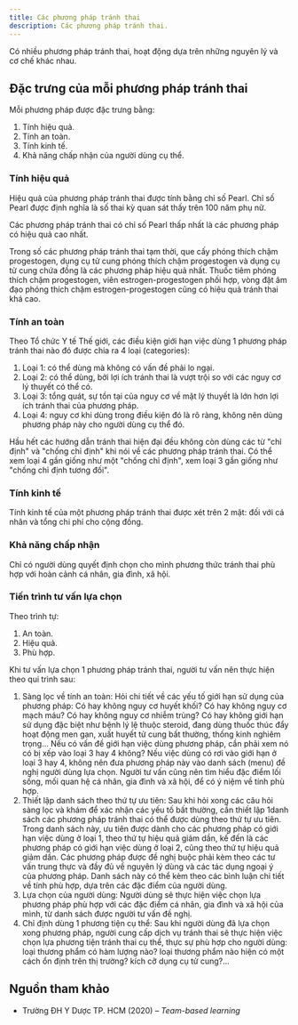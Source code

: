```yaml
---
title: Các phương pháp tránh thai
description: Các phương pháp tránh thai.
---
```


Có nhiều phương pháp tránh thai, hoạt động dựa trên những nguyên lý và cơ chế khác nhau.

## Đặc trưng của mỗi phương pháp tránh thai

Mỗi phương pháp được đặc trưng bằng:

1. Tính hiệu quả.
2. Tính an toàn.
3. Tính kinh tế.
4. Khả năng chấp nhận của người dùng cụ thể.

### Tính hiệu quả

Hiệu quả của phương pháp tránh thai được tính bằng chỉ số Pearl. Chỉ số Pearl được định nghĩa là số thai kỳ quan sát thấy trên 100 năm phụ nữ.

Các phương pháp tránh thai có chỉ số Pearl thấp nhất là các phương pháp có hiệu quả cao nhất.

Trong số các phương pháp tránh thai tạm thời, que cấy phóng thích chậm progestogen, dụng cụ tử cung phóng thích chậm progestogen và dụng cụ tử cung chứa đồng là các phương pháp hiệu quả nhất. Thuốc tiêm phóng thích chậm progestogen, viên estrogen-progestogen phối hợp, vòng đặt âm đạo phóng thích chậm estrogen-progestogen cũng có hiệu quả tránh thai khá cao.

### Tính an toàn

Theo Tổ chức Y tế Thế giới, các điều kiện giới hạn việc dùng 1 phương pháp tránh thai nào đó được chia ra 4
loại (categories):

1. Loại 1: có thể dùng mà không có vấn đề phải lo ngại.
2. Loại 2: có thể dùng, bởi lợi ích tránh thai là vượt trội so với các nguy cơ lý thuyết có thể có.
3. Loại 3: tổng quát, sự tồn tại của nguy cơ về mặt lý thuyết là lớn hơn lợi ích tránh thai của phương pháp.
4. Loại 4: nguy cơ khi dùng trong điều kiện đó là rõ ràng, không nên dùng phương pháp này cho người dùng cụ thể đó.

Hầu hết các hướng dẫn tránh thai hiện đại đều không còn dùng các từ "chỉ định" và "chống chỉ định" khi nói về các phương pháp tránh thai. Có thể xem loại 4 gần giống như một "chống chỉ định", xem loại 3 gần giống như "chống chỉ định tương đối".

### Tính kinh tế

Tính kinh tế của một phương pháp tránh thai được xét trên 2 mặt: đối với cá nhân và tổng chi phí cho cộng đồng.

### Khả năng chấp nhận

Chỉ có người dùng quyết định chọn cho mình phương thức tránh thai phù hợp với hoàn cảnh cá nhân, gia đình, xã hội.

### Tiến trình tư vấn lựa chọn

Theo trình tự:

1. An toàn.
2. Hiệu quả.
3. Phù hợp.

Khi tư vấn lựa chọn 1 phương pháp tránh thai, người tư vấn nên thực hiện theo qui trình sau:

1. Sàng lọc về tính an toàn: Hỏi chi tiết về các yếu tố giới hạn sử dụng của phương pháp: Có hay không nguy cơ huyết khối? Có hay không nguy cơ mạch máu? Có hay không nguy cơ nhiễm trùng? Có hay không giới hạn sử dụng đặc biệt như bệnh lý lệ thuộc steroid, đang dùng thuốc thúc đẩy hoạt động men gan, xuất huyết tử cung bất thường, thống kinh nghiêm trọng… Nếu có vấn đề giới hạn việc dùng phương pháp, cần phải xem nó có bị xếp vào loại 3 hay 4 không? Nếu việc dùng có rơi vào giới hạn ở loại 3 hay 4, không nên đưa phương pháp này vào danh sách (menu) đề nghị người dùng lựa chọn. Người tư vấn cũng nên tìm hiểu đặc điểm lối sống, mối quan hệ cá nhân, gia đình và xã hội, để có ý niệm về tính phù hợp.
2. Thiết lập danh sách theo thứ tự ưu tiên: Sau khi hỏi xong các câu hỏi sàng lọc và khám để xác nhận các yếu tố bất thường, cần thiết lập 1danh sách các phương pháp tránh thai có thể được dùng theo thứ tự ưu tiên. Trong danh sách này, ưu tiên được dành cho các phương pháp có giới hạn việc dùng ở loại 1, theo thứ tự hiệu quả giảm dần, kế đến là các phương pháp có giới hạn việc dùng ở loại 2, cũng theo thứ tự hiệu quả giảm dần. Các phương pháp được đề nghị buộc phải kèm theo các tư vấn trung thực và đầy đủ về nguyên lý dùng và các tác dụng ngoại ý của phương pháp. Danh sách này có thể kèm theo các bình luận chi tiết về tính phù hợp, dựa trên các đặc điểm của người dùng.
3. Lựa chọn của người dùng: Người dùng sẽ thực hiện việc chọn lựa phương pháp phù hợp với các đặc điểm cá nhân, gia đình và xã hội của mình, từ danh sách được người tư vấn đề nghị.
4. Chỉ định dùng 1 phương tiện cụ thể: Sau khi người dùng đã lựa chọn xong phương pháp, người cung cấp dịch vụ tránh thai sẽ thực hiện việc chọn lựa phương tiện tránh thai cụ thể, thực sự phù hợp cho người dùng: loại thương phẩm có hàm lượng nào? loại thương phẩm nào hiện có một cách ổn định trên thị trường? kích cỡ dụng cụ tử cung?…

## Nguồn tham khảo

- Trường ĐH Y Dược TP. HCM (2020) – _Team-based learning_
